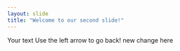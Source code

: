 ```yaml
---
layout: slide
title: "Welcome to our second slide!"
---
```

Your text
Use the left arrow to go back!
new change here 
